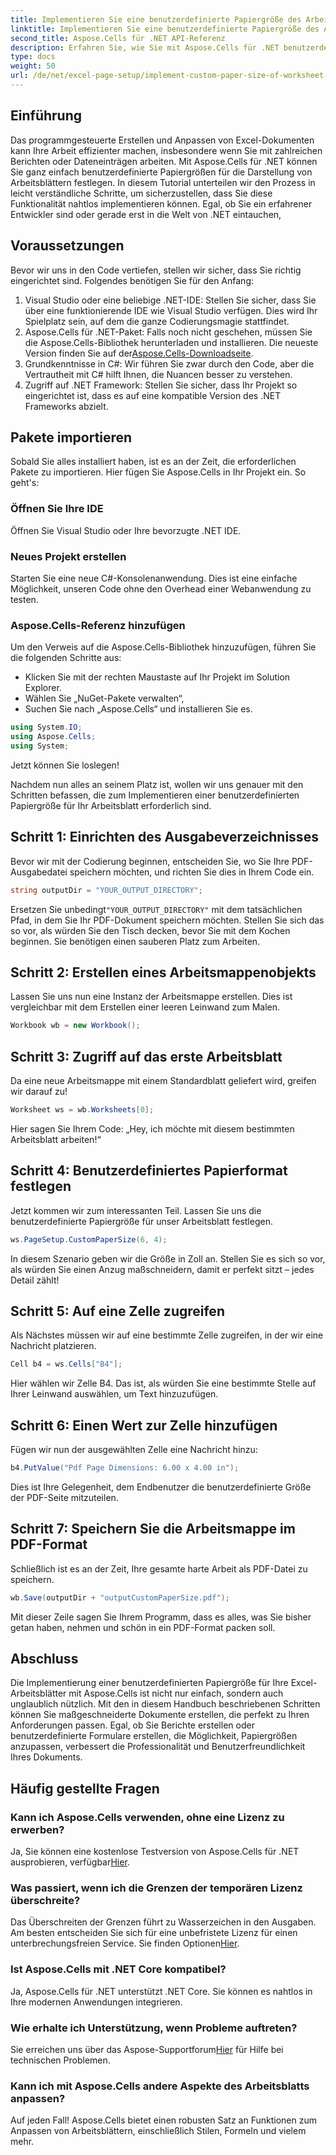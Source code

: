 ```yaml
---
title: Implementieren Sie eine benutzerdefinierte Papiergröße des Arbeitsblatts zum Rendern
linktitle: Implementieren Sie eine benutzerdefinierte Papiergröße des Arbeitsblatts zum Rendern
second_title: Aspose.Cells für .NET API-Referenz
description: Erfahren Sie, wie Sie mit Aspose.Cells für .NET benutzerdefinierte Papiergrößen in Excel festlegen. Schritt-für-Schritt-Anleitung für nahtloses Rendern von Arbeitsblättern.
type: docs
weight: 50
url: /de/net/excel-page-setup/implement-custom-paper-size-of-worksheet-for-rendering/
---
```

## Einführung

Das programmgesteuerte Erstellen und Anpassen von Excel-Dokumenten kann Ihre Arbeit effizienter machen, insbesondere wenn Sie mit zahlreichen Berichten oder Dateneinträgen arbeiten. Mit Aspose.Cells für .NET können Sie ganz einfach benutzerdefinierte Papiergrößen für die Darstellung von Arbeitsblättern festlegen. In diesem Tutorial unterteilen wir den Prozess in leicht verständliche Schritte, um sicherzustellen, dass Sie diese Funktionalität nahtlos implementieren können. Egal, ob Sie ein erfahrener Entwickler sind oder gerade erst in die Welt von .NET eintauchen,

## Voraussetzungen

Bevor wir uns in den Code vertiefen, stellen wir sicher, dass Sie richtig eingerichtet sind. Folgendes benötigen Sie für den Anfang:

1. Visual Studio oder eine beliebige .NET-IDE: Stellen Sie sicher, dass Sie über eine funktionierende IDE wie Visual Studio verfügen. Dies wird Ihr Spielplatz sein, auf dem die ganze Codierungsmagie stattfindet.
2. Aspose.Cells für .NET-Paket: Falls noch nicht geschehen, müssen Sie die Aspose.Cells-Bibliothek herunterladen und installieren. Die neueste Version finden Sie auf der[Aspose.Cells-Downloadseite](https://releases.aspose.com/cells/net/).
3. Grundkenntnisse in C#: Wir führen Sie zwar durch den Code, aber die Vertrautheit mit C# hilft Ihnen, die Nuancen besser zu verstehen.
4. Zugriff auf .NET Framework: Stellen Sie sicher, dass Ihr Projekt so eingerichtet ist, dass es auf eine kompatible Version des .NET Frameworks abzielt.

## Pakete importieren

Sobald Sie alles installiert haben, ist es an der Zeit, die erforderlichen Pakete zu importieren. Hier fügen Sie Aspose.Cells in Ihr Projekt ein. So geht's:

### Öffnen Sie Ihre IDE

Öffnen Sie Visual Studio oder Ihre bevorzugte .NET IDE.

### Neues Projekt erstellen

Starten Sie eine neue C#-Konsolenanwendung. Dies ist eine einfache Möglichkeit, unseren Code ohne den Overhead einer Webanwendung zu testen.

### Aspose.Cells-Referenz hinzufügen

Um den Verweis auf die Aspose.Cells-Bibliothek hinzuzufügen, führen Sie die folgenden Schritte aus:
- Klicken Sie mit der rechten Maustaste auf Ihr Projekt im Solution Explorer.
- Wählen Sie „NuGet-Pakete verwalten“,
- Suchen Sie nach „Aspose.Cells“ und installieren Sie es.

```csharp
using System.IO;
using Aspose.Cells;
using System;
```

Jetzt können Sie loslegen!

Nachdem nun alles an seinem Platz ist, wollen wir uns genauer mit den Schritten befassen, die zum Implementieren einer benutzerdefinierten Papiergröße für Ihr Arbeitsblatt erforderlich sind. 

## Schritt 1: Einrichten des Ausgabeverzeichnisses

Bevor wir mit der Codierung beginnen, entscheiden Sie, wo Sie Ihre PDF-Ausgabedatei speichern möchten, und richten Sie dies in Ihrem Code ein.

```csharp
string outputDir = "YOUR_OUTPUT_DIRECTORY";
```

 Ersetzen Sie unbedingt`"YOUR_OUTPUT_DIRECTORY"` mit dem tatsächlichen Pfad, in dem Sie Ihr PDF-Dokument speichern möchten. Stellen Sie sich das so vor, als würden Sie den Tisch decken, bevor Sie mit dem Kochen beginnen. Sie benötigen einen sauberen Platz zum Arbeiten.

## Schritt 2: Erstellen eines Arbeitsmappenobjekts

Lassen Sie uns nun eine Instanz der Arbeitsmappe erstellen. Dies ist vergleichbar mit dem Erstellen einer leeren Leinwand zum Malen.

```csharp
Workbook wb = new Workbook();
```

## Schritt 3: Zugriff auf das erste Arbeitsblatt

Da eine neue Arbeitsmappe mit einem Standardblatt geliefert wird, greifen wir darauf zu! 

```csharp
Worksheet ws = wb.Worksheets[0];
```

Hier sagen Sie Ihrem Code: „Hey, ich möchte mit diesem bestimmten Arbeitsblatt arbeiten!“ 

## Schritt 4: Benutzerdefiniertes Papierformat festlegen

Jetzt kommen wir zum interessanten Teil. Lassen Sie uns die benutzerdefinierte Papiergröße für unser Arbeitsblatt festlegen.

```csharp
ws.PageSetup.CustomPaperSize(6, 4);
```

In diesem Szenario geben wir die Größe in Zoll an. Stellen Sie es sich so vor, als würden Sie einen Anzug maßschneidern, damit er perfekt sitzt – jedes Detail zählt!

## Schritt 5: Auf eine Zelle zugreifen

Als Nächstes müssen wir auf eine bestimmte Zelle zugreifen, in der wir eine Nachricht platzieren. 

```csharp
Cell b4 = ws.Cells["B4"];
```

Hier wählen wir Zelle B4. Das ist, als würden Sie eine bestimmte Stelle auf Ihrer Leinwand auswählen, um Text hinzuzufügen.

## Schritt 6: Einen Wert zur Zelle hinzufügen

Fügen wir nun der ausgewählten Zelle eine Nachricht hinzu:

```csharp
b4.PutValue("Pdf Page Dimensions: 6.00 x 4.00 in");
```

Dies ist Ihre Gelegenheit, dem Endbenutzer die benutzerdefinierte Größe der PDF-Seite mitzuteilen.

## Schritt 7: Speichern Sie die Arbeitsmappe im PDF-Format

Schließlich ist es an der Zeit, Ihre gesamte harte Arbeit als PDF-Datei zu speichern.

```csharp
wb.Save(outputDir + "outputCustomPaperSize.pdf");
```

Mit dieser Zeile sagen Sie Ihrem Programm, dass es alles, was Sie bisher getan haben, nehmen und schön in ein PDF-Format packen soll.

## Abschluss

Die Implementierung einer benutzerdefinierten Papiergröße für Ihre Excel-Arbeitsblätter mit Aspose.Cells ist nicht nur einfach, sondern auch unglaublich nützlich. Mit den in diesem Handbuch beschriebenen Schritten können Sie maßgeschneiderte Dokumente erstellen, die perfekt zu Ihren Anforderungen passen. Egal, ob Sie Berichte erstellen oder benutzerdefinierte Formulare erstellen, die Möglichkeit, Papiergrößen anzupassen, verbessert die Professionalität und Benutzerfreundlichkeit Ihres Dokuments. 

## Häufig gestellte Fragen

### Kann ich Aspose.Cells verwenden, ohne eine Lizenz zu erwerben?
 Ja, Sie können eine kostenlose Testversion von Aspose.Cells für .NET ausprobieren, verfügbar[Hier](https://releases.aspose.com/).

### Was passiert, wenn ich die Grenzen der temporären Lizenz überschreite?
 Das Überschreiten der Grenzen führt zu Wasserzeichen in den Ausgaben. Am besten entscheiden Sie sich für eine unbefristete Lizenz für einen unterbrechungsfreien Service. Sie finden Optionen[Hier](https://purchase.aspose.com/buy).

### Ist Aspose.Cells mit .NET Core kompatibel?
Ja, Aspose.Cells für .NET unterstützt .NET Core. Sie können es nahtlos in Ihre modernen Anwendungen integrieren.

### Wie erhalte ich Unterstützung, wenn Probleme auftreten?
 Sie erreichen uns über das Aspose-Supportforum[Hier](https://forum.aspose.com/c/cells/9) für Hilfe bei technischen Problemen.

### Kann ich mit Aspose.Cells andere Aspekte des Arbeitsblatts anpassen?
Auf jeden Fall! Aspose.Cells bietet einen robusten Satz an Funktionen zum Anpassen von Arbeitsblättern, einschließlich Stilen, Formeln und vielem mehr.